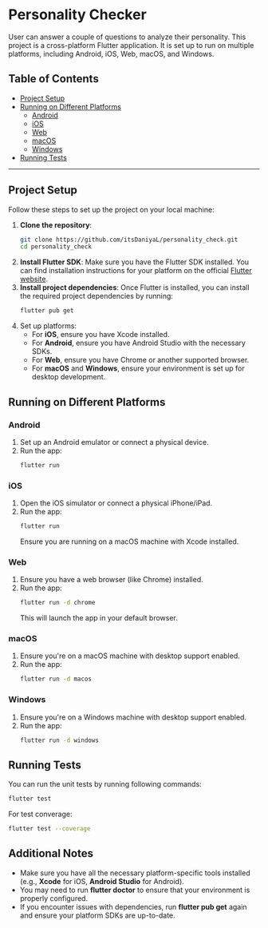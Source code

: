 # Personality Checker

User can answer a couple of questions to analyze their personality. This project is a cross-platform Flutter application. It is set up to run on multiple platforms, including Android, iOS, Web, macOS, and Windows.

## Table of Contents
- [Project Setup](#project-setup)
- [Running on Different Platforms](#running-on-different-platforms)
  - [Android](#android)
  - [iOS](#ios)
  - [Web](#web)
  - [macOS](#macos)
  - [Windows](#windows)
- [Running Tests](#running-tests)

---

## Project Setup

Follow these steps to set up the project on your local machine:

1. **Clone the repository**:
   ```bash
   git clone https://github.com/itsDaniyaL/personality_check.git
   cd personality_check
2. **Install Flutter SDK**:
   Make sure you have the Flutter SDK installed. You can find installation instructions for your platform on the official [Flutter website](https://docs.flutter.dev/get-started/install).
3. **Install project dependencies**:
   Once Flutter is installed, you can install the required project dependencies by running:
   ```bash
   flutter pub get
4. Set up platforms:
    * For **iOS**, ensure you have Xcode installed.
    * For **Android**, ensure you have Android Studio with the necessary SDKs.
    * For **Web**, ensure you have Chrome or another supported browser.
    * For **macOS** and **Windows**, ensure your environment is set up for desktop development.

## Running on Different Platforms
### Android
1. Set up an Android emulator or connect a physical device.
2. Run the app:
    ```bash
    flutter run

### iOS
1. Open the iOS simulator or connect a physical iPhone/iPad.
2. Run the app:
    ```bash
    flutter run
    ```
    Ensure you are running on a macOS machine with Xcode installed.

### Web
1. Ensure you have a web browser (like Chrome) installed.
2. Run the app:
    ```bash
    flutter run -d chrome
    ```
    This will launch the app in your default browser.  

### macOS
1. Ensure you're on a macOS machine with desktop support enabled.
2. Run the app:
    ```bash
    flutter run -d macos
    ```

### Windows
1. Ensure you're on a Windows machine with desktop support enabled.
2. Run the app:
    ```bash
    flutter run -d windows
    ``` 

## Running Tests
You can run the unit tests by running following commands:
```bash
flutter test
```
For test converage:
```bash
flutter test --coverage
```

## Additional Notes
* Make sure you have all the necessary platform-specific tools installed (e.g., **Xcode** for iOS, **Android Studio** for Android).
* You may need to run **flutter doctor** to ensure that your environment is properly configured.
* If you encounter issues with dependencies, run **flutter pub get** again and ensure your platform SDKs are up-to-date.


